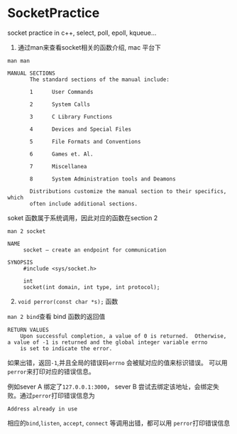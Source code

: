 # SocketPractice
socket practice in c++, select, poll, epoll, kqueue...

1. 通过man来查看socket相关的函数介绍, mac 平台下
```
man man 

MANUAL SECTIONS
       The standard sections of the manual include:

       1      User Commands

       2      System Calls

       3      C Library Functions

       4      Devices and Special Files

       5      File Formats and Conventions

       6      Games et. Al.

       7      Miscellanea

       8      System Administration tools and Deamons

       Distributions customize the manual section to their specifics, which
       often include additional sections.

```

soket 函数属于系统调用，因此对应的函数在section 2
```
man 2 socket

NAME
     socket – create an endpoint for communication

SYNOPSIS
     #include <sys/socket.h>

     int
     socket(int domain, int type, int protocol);

```
2. `void perror(const char *s);` 函数

 `man 2 bind`查看 bind 函数的返回值
 ```
RETURN VALUES
     Upon successful completion, a value of 0 is returned.  Otherwise, a value of -1 is returned and the global integer variable errno
     is set to indicate the error.
 ```
 如果出错，返回`-1`,并且全局的错误码`errno` 会被赋对应的值来标识错误。 可以用`perror`来打印对应的错误信息。

例如sever A 绑定了`127.0.0.1:3000`， sever B 尝试去绑定该地址，会绑定失败。通过`perror`打印错误信息为
```
Address already in use
```

相应的`bind`,`listen`, `accept`, `connect` 等调用出错，都可以用 `perror`打印错误信息
